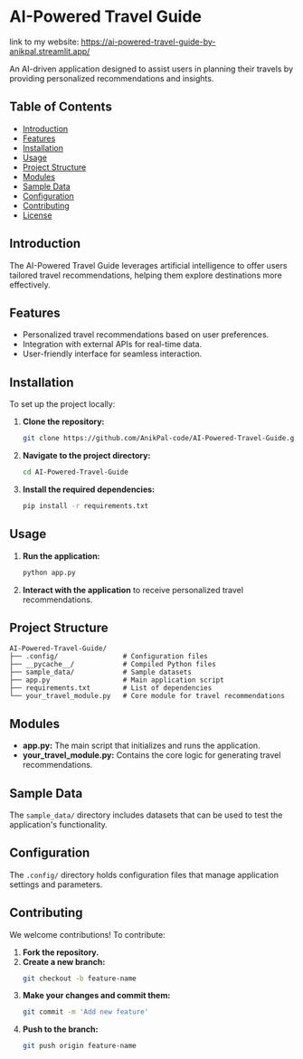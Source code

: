 # AI-Powered Travel Guide 
link to my website: https://ai-powered-travel-guide-by-anikpal.streamlit.app/

An AI-driven application designed to assist users in planning their travels by providing personalized recommendations and insights.

## Table of Contents

- [Introduction](#introduction)
- [Features](#features)
- [Installation](#installation)
- [Usage](#usage)
- [Project Structure](#project-structure)
- [Modules](#modules)
- [Sample Data](#sample-data)
- [Configuration](#configuration)
- [Contributing](#contributing)
- [License](#license)

## Introduction

The AI-Powered Travel Guide leverages artificial intelligence to offer users tailored travel recommendations, helping them explore destinations more effectively.

## Features

- Personalized travel recommendations based on user preferences.
- Integration with external APIs for real-time data.
- User-friendly interface for seamless interaction.

## Installation

To set up the project locally:

1. **Clone the repository:**
   ```bash
   git clone https://github.com/AnikPal-code/AI-Powered-Travel-Guide.git
   ```
2. **Navigate to the project directory:**
   ```bash
   cd AI-Powered-Travel-Guide
   ```
3. **Install the required dependencies:**
   ```bash
   pip install -r requirements.txt
   ```

## Usage

1. **Run the application:**
   ```bash
   python app.py
   ```
2. **Interact with the application** to receive personalized travel recommendations.

## Project Structure

```
AI-Powered-Travel-Guide/
├── .config/                # Configuration files
├── __pycache__/            # Compiled Python files
├── sample_data/            # Sample datasets
├── app.py                  # Main application script
├── requirements.txt        # List of dependencies
└── your_travel_module.py   # Core module for travel recommendations
```

## Modules

- **app.py:** The main script that initializes and runs the application.
- **your_travel_module.py:** Contains the core logic for generating travel recommendations.

## Sample Data

The `sample_data/` directory includes datasets that can be used to test the application's functionality.

## Configuration

The `.config/` directory holds configuration files that manage application settings and parameters.

## Contributing

We welcome contributions! To contribute:

1. **Fork the repository.**
2. **Create a new branch:**
   ```bash
   git checkout -b feature-name
   ```
3. **Make your changes and commit them:**
   ```bash
   git commit -m 'Add new feature'
   ```
4. **Push to the branch:**
   ```bash
   git push origin feature-name
   ```



